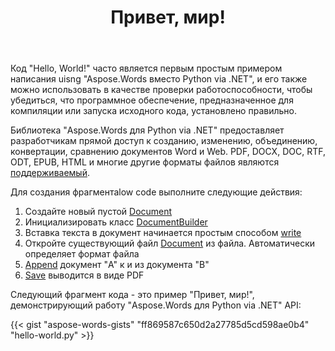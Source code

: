 ﻿---
title: Привет, мир!
second_title: Простой пример того, как использовать Aspose.Words для Python via .NET
articleTitle: Привет, мир!
linktitle: Привет, Мир
description: "Создайте, отредактируйте и сохраните свой первый документ в любом поддерживаемом формате, используя Aspose.Words для Python via .NET, чтобы ощутить его простоту и мощь в Python."
type: docs
weight: 20
url: /ru/python-net/hello-world/
timestamp: 2024-01-27-14-07-04
---

Код "Hello, World!" часто является первым простым примером написания uisng "Aspose.Words вместо Python via .NET", и его также можно использовать в качестве проверки работоспособности, чтобы убедиться, что программное обеспечение, предназначенное для компиляции или запуска исходного кода, установлено правильно.

Библиотека "Aspose.Words для Python via .NET" предоставляет разработчикам прямой доступ к созданию, изменению, объединению, конвертации, сравнению документов Word и Web. PDF, DOCX, DOC, RTF, ODT, EPUB, HTML и многие другие форматы файлов являются [поддерживаемый](/words/python-net/supported-document-formats/).

Для создания фрагментаlow code выполните следующие действия:

1. Создайте новый пустой [Document](https://reference.aspose.com/words/python-net/aspose.words/document/)
1. Инициализировать класс [DocumentBuilder](https://reference.aspose.com/words/python-net/aspose.words/documentbuilder/)
1. Вставка текста в документ начинается простым способом [write](https://reference.aspose.com/words/python-net/aspose.words/documentbuilder/write/)
1. Откройте существующий файл [Document](https://reference.aspose.com/words/python-net/aspose.words/document/) из файла. Автоматически определяет формат файла
1. [Append](https://reference.aspose.com/words/python-net/aspose.words/document/append_document/) документ "A" к и из документа "B"
1. [Save](https://reference.aspose.com/words/python-net/aspose.words/document/save/) выводится в виде PDF

Следующий фрагмент кода - это пример "Привет, мир!", демонстрирующий работу "Aspose.Words для Python via .NET" API:

{{< gist "aspose-words-gists" "ff869587c650d2a27785d5cd598ae0b4" "hello-world.py" >}}
